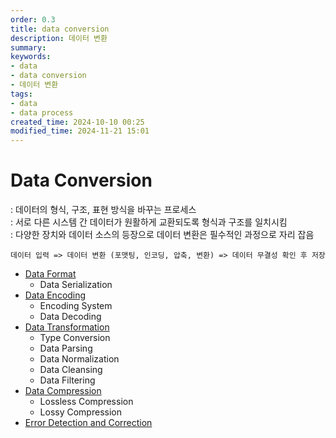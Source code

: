 ```yaml
---
order: 0.3
title: data conversion
description: 데이터 변환
summary:
keywords:
- data
- data conversion
- 데이터 변환
tags:
- data
- data process
created_time: 2024-10-10 00:25
modified_time: 2024-11-21 15:01
---
```


# Data Conversion
: 데이터의 형식, 구조, 표현 방식을 바꾸는 프로세스  
: 서로 다른 시스템 간 데이터가 원활하게 교환되도록 형식과 구조를 일치시킴  
: 다양한 장치와 데이터 소스의 등장으로 데이터 변환은 필수적인 과정으로 자리 잡음  

```
데이터 입력 => 데이터 변환 (포맷팅, 인코딩, 압축, 변환) => 데이터 무결성 확인 후 저장  
```

- [Data Format](./format/index.md)
  - Data Serialization
- [Data Encoding](./encoding/index.md)
  - Encoding System
  - Data Decoding
- [Data Transformation](./data-transformation.md)
  - Type Conversion
  - Data Parsing
  - Data Normalization
  - Data Cleansing
  - Data Filtering
- [Data Compression](./data-compression.md)
  - Lossless Compression
  - Lossy Compression
- [Error Detection and Correction](./data-detection-correction.md)